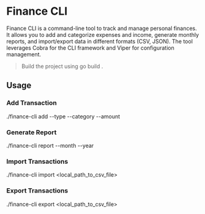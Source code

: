 # Finance CLI
Finance CLI is a command-line tool to track and manage personal finances. It allows you to add and categorize expenses and income, generate monthly reports, and import/export data in different formats (CSV, JSON). The tool leverages Cobra for the CLI framework and Viper for configuration management.

> Build the project using go build .

## Usage
### Add Transaction
./finance-cli add --type <type> --category <category> --amount <amount>

### Generate Report
./finance-cli report --month <month> --year <year>

### Import Transactions
./finance-cli import <local_path_to_csv_file>

### Export Transactions
./finance-cli export <local_path_to_csv_file>

